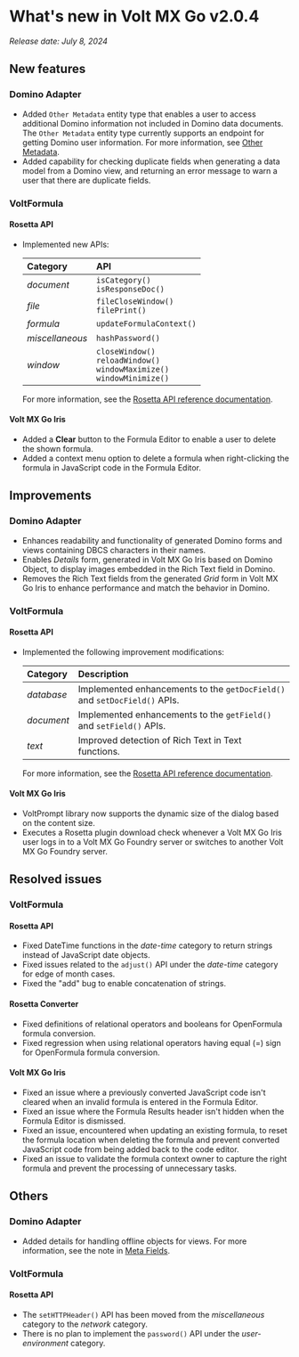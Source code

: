 # What's new in Volt MX Go v2.0.4
*Release date: July 8, 2024*

## New features

### Domino Adapter

- Added `Other Metadata` entity type that enables a user to access additional Domino information not included in Domino data documents. The `Other Metadata` entity type currently supports an endpoint for getting Domino user information. For more information, see [Other Metadata](../../topicguides/datamodel.md#other-metadata).
- Added capability for checking duplicate fields when generating a data model from a Domino view, and returning an error message to warn a user that there are duplicate fields.

### VoltFormula

#### Rosetta API

- Implemented new APIs:

    |Category|API|
    |:---|:---|
    |*document*|`isCategory()`</br>`isResponseDoc()`|
    |*file*|`fileCloseWindow()`</br>`filePrint()`|
    |*formula*|`updateFormulaContext()`|
    |*miscellaneous*|`hashPassword()`|
    |*window*|`closeWindow()`</br>`reloadWindow()`</br>`windowMaximize()`</br>`windowMinimize()`|
    
    For more information, see the [Rosetta API reference documentation](../../javadoc/index.html).
    
#### Volt MX Go Iris

- Added a **Clear** button to the Formula Editor to enable a user to delete the shown formula. 
- Added a context menu option to delete a formula when right-clicking the formula in JavaScript code in the Formula Editor.

## Improvements

### Domino Adapter

- Enhances readability and functionality of generated Domino forms and views containing DBCS characters in their names.
- Enables *Details* form, generated in Volt MX Go Iris based on Domino Object, to display images embedded in the Rich Text field in Domino. 
- Removes the Rich Text fields from the generated *Grid* form in Volt MX Go Iris to enhance performance and match the behavior in Domino.  

### VoltFormula

#### Rosetta API

- Implemented the following improvement modifications:

    |Category|Description|
    |:---|:---|
    |*database*|Implemented enhancements to the `getDocField()` and `setDocField()` APIs.|
    |*document*|Implemented enhancements to the `getField()` and `setField()` APIs.|
    |*text*|Improved detection of Rich Text in Text functions.|

    For more information, see the [Rosetta API reference documentation](../../javadoc/index.html).

#### Volt MX Go Iris

- VoltPrompt library now supports the dynamic size of the dialog based on the content size.
- Executes a Rosetta plugin download check whenever a Volt MX Go Iris user logs in to a Volt MX Go Foundry server or switches to another Volt MX Go Foundry server.

## Resolved issues

### VoltFormula

#### Rosetta API

- Fixed DateTime functions in the *date-time* category to return strings instead of JavaScript date objects.
- Fixed issues related to the `adjust()` API under the *date-time* category for edge of month cases.
- Fixed the "add" bug to enable concatenation of strings.  

#### Rosetta Converter

- Fixed definitions of relational operators and booleans for OpenFormula formula conversion.
- Fixed regression when using relational operators having equal (=) sign for OpenFormula formula conversion.

#### Volt MX Go Iris

- Fixed an issue where a previously converted JavaScript code isn't cleared when an invalid formula is entered in the Formula Editor. 
- Fixed an issue where the Formula Results header isn't hidden when the Formula Editor is dismissed.
- Fixed an issue, encountered when updating an existing formula, to reset the formula location when deleting the formula and prevent converted JavaScript code from being added back to the code editor.
- Fixed an issue to validate the formula context owner to capture the right formula and prevent the processing of unnecessary tasks.  

## Others

### Domino Adapter

- Added details for handling offline objects for views. For more information, see the note in [Meta Fields](../../topicguides/datamodel.md#meta-fields). 

### VoltFormula

#### Rosetta API

- The `setHTTPHeader()` API has been moved from the *miscellaneous* category to the *network* category.
- There is no plan to implement the `password()` API under the *user-environment* category.  
